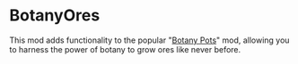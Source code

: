 # BotanyOres

This mod adds functionality to the popular "[Botany Pots](https://www.curseforge.com/minecraft/mc-mods/botany-pots)"  mod, allowing you to harness the power of botany to grow ores like never before.
